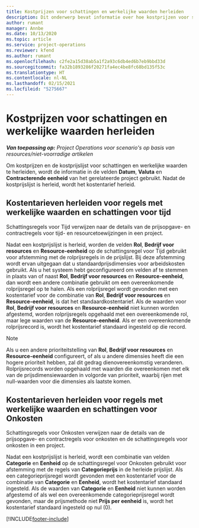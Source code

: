 ```yaml
---
title: Kostprijzen voor schattingen en werkelijke waarden herleiden
description: Dit onderwerp bevat informatie over hoe kostprijzen voor schattingen en werkelijke waarden worden herleid.
author: rumant
manager: Annbe
ms.date: 10/13/2020
ms.topic: article
ms.service: project-operations
ms.reviewer: kfend
ms.author: rumant
ms.openlocfilehash: c2fe2a15d38ab5a1f2a93c6db4ed6b7eb9bbd33d
ms.sourcegitcommit: fa32b1893286f20271fa4ec4be8fc68bd135f53c
ms.translationtype: HT
ms.contentlocale: nl-NL
ms.lasthandoff: 02/15/2021
ms.locfileid: "5275667"
---
```

# <a name="resolving-cost-prices-for-estimates-and-actuals"></a>Kostprijzen voor schattingen en werkelijke waarden herleiden

_**Van toepassing op:** Project Operations voor scenario's op basis van resources/niet-voorradige artikelen_

Om kostprijzen en de kostprijslijst voor schattingen en werkelijke waarden te herleiden, wordt de informatie in de velden **Datum**, **Valuta** en **Contracterende eenheid** van het gerelateerde project gebruikt. Nadat de kostprijslijst is herleid, wordt het kostentarief herleid.

## <a name="resolving-cost-rates-on-actual-and-estimate-lines-for-time"></a>Kostentarieven herleiden voor regels met werkelijke waarden en schattingen voor tijd

Schattingsregels voor Tijd verwijzen naar de details van de prijsopgave- en contractregels voor tijd- en resourcetoewijzingen in een project.

Nadat een kostprijslijst is herleid, worden de velden **Rol**, **Bedrijf voor resources** en **Resource-eenheid** op de schattingsregel voor Tijd gebruikt voor afstemming met de rolprijsregels in de prijslijst. Bij deze afstemming wordt ervan uitgegaan dat u standaardprijsdimensies voor arbeidskosten gebruikt. Als u het systeem hebt geconfigureerd om velden af te stemmen in plaats van of naast **Rol**, **Bedrijf voor resources** en **Resource-eenheid**, dan wordt een andere combinatie gebruikt om een overeenkomende rolprijsregel op te halen. Als een rolprijsregel wordt gevonden met een kostentarief voor de combinatie van **Rol**, **Bedrijf voor resources** en **Resource-eenheid**, is dat het standaardkostentarief. Als de waarden voor **Rol**, **Bedrijf voor resources** en **Resource-eenheid** niet kunnen worden afgestemd, worden rolprijsregels opgehaald met een overeenkomende rol, maar lege waarden van de **Resource-eenheid**. Als er een overeenkomende rolprijsrecord is, wordt het kostentarief standaard ingesteld op die record. 

> [!NOTE]
> Als u een andere prioriteitstelling van **Rol**, **Bedrijf voor resources** en **Resource-eenheid** configureert, of als u andere dimensies heeft die een hogere prioriteit hebben, zal dit gedrag dienovereenkomstig veranderen. Rolprijsrecords worden opgehaald met waarden die overeenkomen met elk van de prijsdimensiewaarden in volgorde van prioriteit, waarbij rijen met null-waarden voor die dimensies als laatste komen.

## <a name="resolving-cost-rates-on-actual-and-estimate-lines-for-expense"></a>Kostentarieven herleiden voor regels met werkelijke waarden en schattingen voor Onkosten

Schattingsregels voor Onkosten verwijzen naar de details van de prijsopgave- en contractregels voor onkosten en de schattingsregels voor onkosten in een project.

Nadat een kostprijslijst is herleid, wordt een combinatie van velden **Categorie** en **Eenheid** op de schattingsregel voor Onkosten gebruikt voor afstemming met de regels van **Categorieprijs** in de herleide prijslijst. Als een categorieprijsregel wordt gevonden met een kostentarief voor de combinatie van **Categorie** en **Eenheid**, wordt het kostentarief standaard ingesteld. Als de waarden van **Categorie** en **Eenheid** niet kunnen worden afgestemd of als wel een overeenkomende categorieprijsregel wordt gevonden, maar de prijsmethode niet **Prijs per eenheid** is, wordt het kostentarief standaard ingesteld op nul (0).


[!INCLUDE[footer-include](../includes/footer-banner.md)]